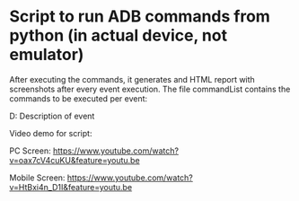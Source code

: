 # Script to run ADB commands from python (in actual device, not emulator)

After executing the commands, it generates and HTML report with screenshots after every event execution. 
The file commandList contains the commands to be executed per event:

D: Description of event
<List of ADB commands for event>
  
  Video demo for script:
  
  PC Screen: https://www.youtube.com/watch?v=oax7cV4cuKU&feature=youtu.be
  
  Mobile Screen: https://www.youtube.com/watch?v=HtBxi4n_D1I&feature=youtu.be
